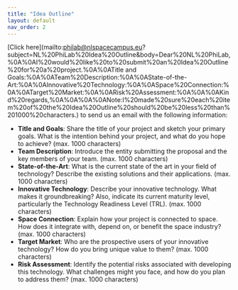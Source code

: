 ```yaml
---
title: "Idea Outline"
layout: default
nav_order: 2
---
```


[Click here](mailto:philab@nlspacecampus.eu?subject=NL%20PhiLab%20Idea%20Outline&body=Dear%20NL%20PhiLab,%0A%0AI%20would%20like%20to%20submit%20an%20Idea%20Outline%20for%20a%20project.%0A%0ATitle and Goals:%0A%0ATeam%20Description:%0A%0AState-of-the-Art:%0A%0AInnovative%20Technology:%0A%0ASpace%20Connection:%0A%0ATarget%20Market:%0A%0ARisk%20Assessment:%0A%0A%0AKind%20regards,%0A%0A%0A%0ANote:I%20made%20sure%20each%20item%20of%20the%20Idea%20Outline%20should%20be%20less%20than%201000%20characters.) to send us an email with the following information:

- **Title and Goals**: Share the title of your project and sketch your primary goals. What is the intention behind your project, and what do you hope to achieve? (max. 1000 characters)
- **Team Description**: Introduce the entity submitting the proposal and the key members of your team. (max. 1000 characters)
- **State-of-the-Art**: What is the current state of the art in your field of technology? Describe the existing solutions and their applications. (max. 1000 characters)
- **Innovative Technology**: Describe your innovative technology. What makes it groundbreaking? Also, indicate its current maturity level, particularly the Technology Readiness Level (TRL). (max. 1000 characters)
- **Space Connection**: Explain how your project is connected to space. How does it integrate with, depend on, or benefit the space industry? (max. 1000 characters)
- **Target Market**: Who are the prospective users of your innovative technology? How do you bring unique value to them? (max. 1000 characters)
- **Risk Assessment**: Identify the potential risks associated with developing this technology. What challenges might you face, and how do you plan to address them? (max. 1000 characters)